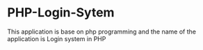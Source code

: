 # PHP-Login-Sytem
This application is base on php programming and the name of the application is Login system in PHP
